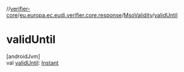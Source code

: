 //[verifier-core](../../../index.md)/[eu.europa.ec.eudi.verifier.core.response](../index.md)/[MsoValidity](index.md)/[validUntil](valid-until.md)

# validUntil

[androidJvm]\
val [validUntil](valid-until.md): [Instant](https://kotlinlang.org/api/latest/jvm/stdlib/kotlin-stdlib/kotlin.time/-instant/index.html)
